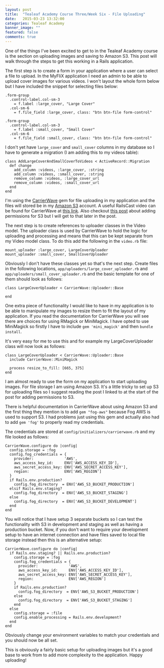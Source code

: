 ```yaml
---
layout: post
title:  "Tealeaf Academy Course Three/Week Six - File Uploading"
date:   2015-03-23 13:32:00
categories: Tealeaf Academy
banner_image: ""
featured: false
comments: true
---
```


One of the things I've been excited to get to in the Tealeaf Academy course is the section on uploading images and saving to Amazon S3.  This post will walk through the steps to get this working in a Rails application.

<!--more-->

The first step is to create a form in your application where a user can select a file to upload.  In the MyFliX application I need an admin to be able to upload cover images for various videos.  I won't layout the whole form below but I have included the snippet for selecting files below:

    .form-group
      .control-label.col-sm-3
        = f.label :large_cover, "Large Cover"
      .col-sm-6
        = f.file_field :large_cover, class: "btn btn-file form-control"

    .form-group
      .control-label.col-sm-3
        = f.label :small_cover, "Small Cover"
      .col-sm-6
        = f.file_field :small_cover, class: "btn btn-file form-control"
    
I don't yet have ```large_cover``` and ```small_cover``` columns in my database so I have to generate a migration (I am adding this to my videos table):

    class AddLargeCoverAndSmallCoverToVideos < ActiveRecord::Migration
      def change
        add_column :videos, :large_cover, :string
        add_column :videos, :small_cover, :string
        remove_column :videos, :large_cover_url
        remove_column :videos, :small_cover_url
      end
    end

I'm using the [CarrierWave](https://github.com/carrierwaveuploader/carrierwave) gem for file uploading in my application and the files will stored be in my [Amazon S3](http://aws.amazon.com/s3/) account.  A useful RailsCast video can be found for CarrierWave at [this link](http://railscasts.com/episodes/253-carrierwave-file-uploads).  Also checkout [this post](http://blog.danielle.tuckerlabs.com/post/60491757671/creating-a-simple-aws-s3-bucket-with-iam-access) about adding permissions for S3 but I will get to that later in the post.

The next step is to create references to uploader classes in the Video model.  The uploader class is used by CarrierWave to hold the logic for uploading and processing and means that this can be kept separate from my Video model class.  To do this add the following in the ```video.rb``` file:

    mount_uploader :large_cover, LargeCoverUploader
    mount_uploader :small_cover, SmallCoverUploader

Obviously I don't have these classes yet so that's the next step.  Create files in the following locations, ```app/uploaders/large_cover_uploader.rb``` and ```app/uploaders/small_cover_uploader.rb``` and the basic template for one of them should look as follows:

    class LargeCoverUploader < CarrierWave::Uploader::Base

    end
    
One extra piece of functionality I would like to have in my application is to be able to manipulate my images to resize them to fit the layout of my application.  If you read the documentation for CarrierWave you will see there are choices for using RMagick or MiniMagick.  I have opted to use MiniMagick so firstly I have to include ```gem 'mini_magick'``` and then ```bundle install```.

It's very easy for me to use this and for example my LargeCoverUploader class will now look as follows:

    class LargeCoverUploader < CarrierWave::Uploader::Base
      include CarrierWave::MiniMagick

      process resize_to_fill: [665, 375]
    end
    
I am almost ready to use the form on my application to start uploading images.  For file storage I am using Amazon S3.  It's a little tricky to set up S3 for uploading files so I suggest reading the post I linked to at the start of the post for adding permissions to S3.

There is helpful documentation in CarrierWave about using Amazon S3 and the first thing they mention is to add ```gem "fog-aws"``` because Fog AWS is used to support S3.  I had problems just using this gem and actually also had to add ```gem 'fog'``` to properly read my credentials.

The credentials are stored at ```config/initializers/carrierwave.rb``` and my file looked as follows:

    CarrierWave.configure do |config|
      config.storage = :fog
      config.fog_credentials = {
        provider:              'AWS',
        aws_access_key_id:     ENV['AWS_ACCESS_KEY_ID'],
        aws_secret_access_key: ENV['AWS_SECRET_ACCESS_KEY'],
        region:                ENV['AWS_REGION']
      }
      if Rails.env.production?
        config.fog_directory  = ENV['AWS_S3_BUCKET_PRODUCTION']
      elsif Rails.env.staging?
        config.fog_directory  = ENV['AWS_S3_BUCKET_STAGING']
      else
        config.fog_directory  = ENV['AWS_S3_BUCKET_DEVELOPMENT']
      end
    end

You will notice that I have setup 3 separate buckets so I can test the functionality with S3 in development and staging as well as having a production bucket.  Now, if you don't want to require your development setup to have an internet connection and have files saved to local file storage instead then this is an alternative setup:

    CarrierWave.configure do |config|
      if Rails.env.staging? || Rails.env.production?
        config.storage = :fog
        config.fog_credentials = {
          provider:              'AWS',
          aws_access_key_id:     ENV['AWS_ACCESS_KEY_ID'],
          aws_secret_access_key: ENV['AWS_SECRET_ACCESS_KEY'],
          region:                ENV['AWS_REGION']
        }
        if Rails.env.production?
          config.fog_directory  = ENV['AWS_S3_BUCKET_PRODUCTION']
        else
          config.fog_directory  = ENV['AWS_S3_BUCKET_STAGING']
        end
      else
        config.storage = :file
        config.enable_processing = Rails.env.development?
      end
    end

Obviously change your environment variables to match your credentials and you should now be all set.

This is obviously a fairly basic setup for uploading images but it's a good base to work from to add more complexity to the application.  Happy uploading!